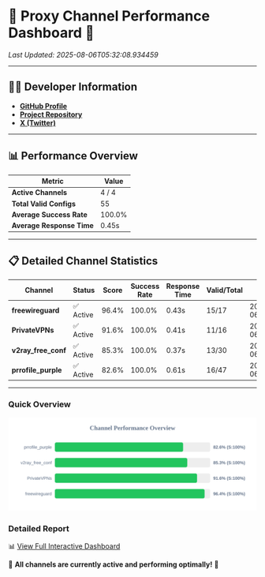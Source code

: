 # 🌟 Proxy Channel Performance Dashboard 🌟

_Last Updated: 2025-08-06T05:32:08.934459_

---

## 👩‍💻 Developer Information

- **[GitHub Profile](https://github.com/4n0nymou3)**  
- **[Project Repository](https://github.com/4n0nymou3/multi-proxy-config-fetcher)**  
- **[X (Twitter)](https://x.com/4n0nymou3)**  

---

## 📊 Performance Overview

| Metric                | Value       |
|-----------------------|-------------|
| **Active Channels**   | 4 / 4       |
| **Total Valid Configs** | 55          |
| **Average Success Rate** | 100.0%      |
| **Average Response Time** | 0.45s       |

---

## 📋 Detailed Channel Statistics

| Channel          | Status     | Score  | Success Rate | Response Time | Valid/Total | Last Success               |
|------------------|------------|--------|--------------|---------------|-------------|----------------------------|
| **freewireguard**  | ✅ Active  | 96.4%  | 100.0% | 0.43s         | 15/17       | 2025-08-06T05:32:08.932636 |
| **PrivateVPNs**  | ✅ Active  | 91.6%  | 100.0% | 0.41s         | 11/16       | 2025-08-06T05:32:08.470351 |
| **v2ray_free_conf**  | ✅ Active  | 85.3%  | 100.0% | 0.37s         | 13/30       | 2025-08-06T05:32:08.016467 |
| **prrofile_purple**  | ✅ Active  | 82.6%  | 100.0% | 0.61s         | 16/47       | 2025-08-06T05:32:07.546983 |

---

### Quick Overview
<div align="center">
  <a href="https://raw.githubusercontent.com/nullluser/NullRepo/refs/heads/main/assets/channel_stats_chart.svg">
    <img src="https://raw.githubusercontent.com/nullluser/NullRepo/refs/heads/main/assets/channel_stats_chart.svg" alt="Source Performance Statistics" width="800">
  </a>
</div>

### Detailed Report
📊 [View Full Interactive Dashboard](https://htmlpreview.github.io/?https://github.com/nullluser/NullRepo/blob/main/assets/performance_report.html)

🎉 **All channels are currently active and performing optimally!** 🎉
